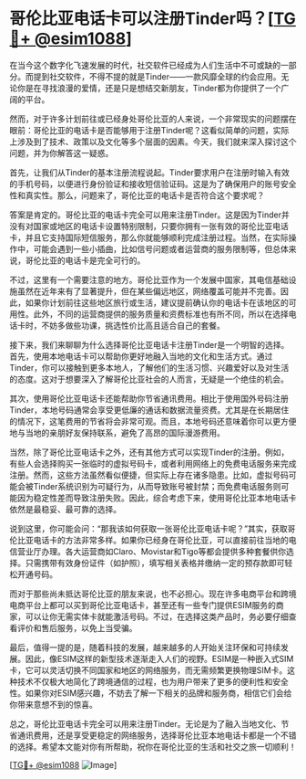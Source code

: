 # 哥伦比亚电话卡可以注册Tinder吗？[[TG💪+ @esim1088](https://t.me/s/esim1088)]

在当今这个数字化飞速发展的时代，社交软件已经成为人们生活中不可或缺的一部分。而提到社交软件，不得不提的就是Tinder——一款风靡全球的约会应用。无论你是在寻找浪漫的爱情，还是只是想结交新朋友，Tinder都为你提供了一个广阔的平台。

然而，对于许多计划前往或已经身处哥伦比亚的人来说，一个非常现实的问题摆在眼前：哥伦比亚的电话卡是否能够用于注册Tinder呢？这看似简单的问题，实际上涉及到了技术、政策以及文化等多个层面的因素。今天，我们就来深入探讨这个问题，并为你解答这一疑惑。

首先，让我们从Tinder的基本注册流程说起。Tinder要求用户在注册时输入有效的手机号码，以便进行身份验证和接收短信验证码。这是为了确保用户的账号安全性和真实性。那么，问题来了，哥伦比亚的电话卡是否符合这个要求呢？

答案是肯定的。哥伦比亚的电话卡完全可以用来注册Tinder。这是因为Tinder并没有对国家或地区的电话卡设置特别限制，只要你拥有一张有效的哥伦比亚电话卡，并且它支持国际短信服务，那么你就能够顺利完成注册过程。当然，在实际操作中，可能会遇到一些小插曲，比如信号问题或者运营商的服务限制等，但总体来说，哥伦比亚的电话卡是完全可行的。

不过，这里有一个需要注意的地方。哥伦比亚作为一个发展中国家，其电信基础设施虽然在近年来有了显著提升，但在某些偏远地区，网络覆盖可能并不完善。因此，如果你计划前往这些地区旅行或生活，建议提前确认你的电话卡在该地区的可用性。此外，不同的运营商提供的服务质量和资费标准也有所不同，所以在选择电话卡时，不妨多做些功课，挑选性价比高且适合自己的套餐。

接下来，我们来聊聊为什么选择哥伦比亚电话卡注册Tinder是一个明智的选择。首先，使用本地电话卡可以帮助你更好地融入当地的文化和生活方式。通过Tinder，你可以接触到更多本地人，了解他们的生活习惯、兴趣爱好以及对生活的态度。这对于想要深入了解哥伦比亚社会的人而言，无疑是一个绝佳的机会。

其次，使用哥伦比亚电话卡还能帮助你节省通讯费用。相比于使用国外号码注册Tinder，本地号码通常会享受更低廉的通话和数据流量资费。尤其是在长期居住的情况下，这笔费用的节省将会非常可观。而且，本地号码还意味着你可以更方便地与当地的亲朋好友保持联系，避免了高昂的国际漫游费用。

当然，除了哥伦比亚电话卡之外，还有其他方式可以实现Tinder的注册。例如，有些人会选择购买一张临时的虚拟号码卡，或者利用网络上的免费电话服务来完成注册。然而，这些方法虽然看似便捷，但实际上存在诸多隐患。比如，虚拟号码可能会被Tinder系统识别为可疑行为，从而导致账号被封禁；而免费电话服务则可能因为稳定性差而导致注册失败。因此，综合考虑下来，使用哥伦比亚本地电话卡依然是最稳妥、最可靠的选择。

说到这里，你可能会问：“那我该如何获取一张哥伦比亚电话卡呢？”其实，获取哥伦比亚电话卡的方法非常多样。如果你已经身在哥伦比亚，可以直接前往当地的电信营业厅办理。各大运营商如Claro、Movistar和Tigo等都会提供多种套餐供你选择。只需携带有效身份证件（如护照），填写相关表格并缴纳一定的预存款即可轻松开通号码。

而对于那些尚未抵达哥伦比亚的朋友来说，也不必担心。现在许多电商平台和跨境电商平台上都可以买到哥伦比亚电话卡，甚至还有一些专门提供ESIM服务的商家，可以让你无需实体卡就能激活号码。不过，在选择这类产品时，务必要仔细查看评价和售后服务，以免上当受骗。

最后，值得一提的是，随着科技的发展，越来越多的人开始关注环保和可持续发展。因此，像ESIM这样的新型技术逐渐走入人们的视野。ESIM是一种嵌入式SIM卡，它可以灵活切换不同国家和地区的网络服务，而无需频繁更换物理SIM卡。这种技术不仅极大地简化了跨境通信的过程，也为用户带来了更多的便利性和安全性。如果你对ESIM感兴趣，不妨去了解一下相关的品牌和服务商，相信它们会给你带来意想不到的惊喜。

总之，哥伦比亚电话卡完全可以用来注册Tinder。无论是为了融入当地文化、节省通讯费用，还是享受更稳定的网络服务，选择哥伦比亚本地电话卡都是一个不错的选择。希望本文能对你有所帮助，祝你在哥伦比亚的生活和社交之旅一切顺利！

[[TG💪+ @esim1088](https://t.me/s/esim1088) ![Image](https://i.postimg.cc/4NQfJmqS/Snipaste-2025-05-13-00-14-12.png)]